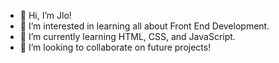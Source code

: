 - 👋 Hi, I’m Jlo!
- 👀 I’m interested in learning all about Front End Development.
- 🌱 I’m currently learning HTML, CSS, and JavaScript.
- 💞️ I’m looking to collaborate on future projects!

<!---
lopezjap/lopezjap is a ✨ special ✨ repository because its `README.md` (this file) appears on your GitHub profile.
You can click the Preview link to take a look at your changes.
--->

